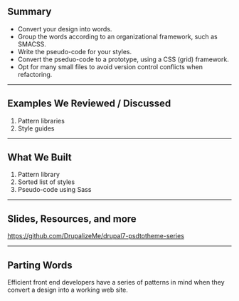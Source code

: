 ## Summary

- Convert your design into words.
- Group the words according to an organizational framework, such as SMACSS.
- Write the pseudo-code for your styles.
- Convert the pseduo-code to a prototype, using a CSS (grid) framework.
- Opt for many small files to avoid version control conflicts when refactoring.

---------------------------------------
## Examples We Reviewed / Discussed

1. Pattern libraries
2. Style guides

---------------------------------------
## What We Built

1. Pattern library
2. Sorted list of styles
3. Pseudo-code using Sass

---------------------------------------
## Slides, Resources, and more

https://github.com/DrupalizeMe/drupal7-psdtotheme-series

---------------------------------------
## Parting Words
Efficient front end developers have a series of patterns in mind when they convert a design into a working web site.
